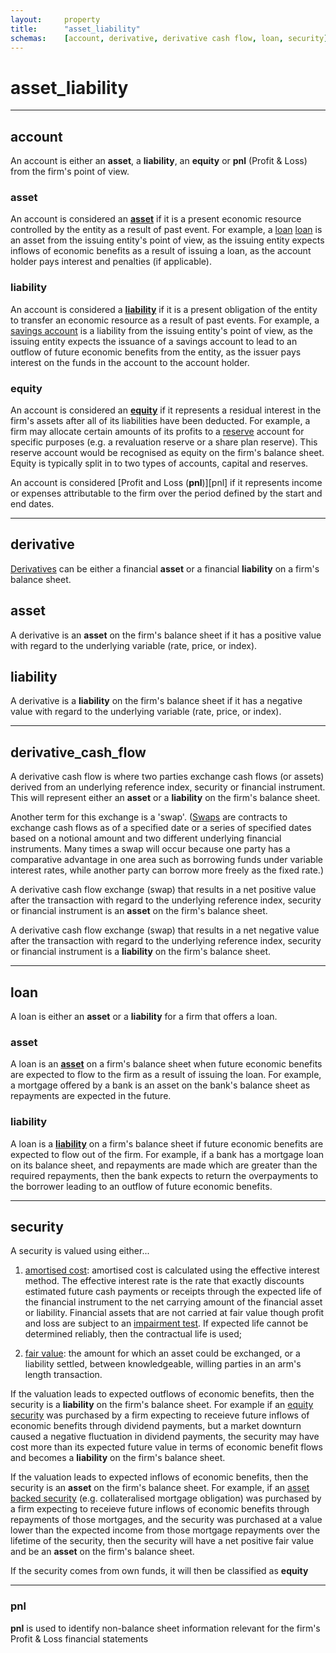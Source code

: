 ```yaml
---
layout:     property
title:      "asset_liability"
schemas:    [account, derivative, derivative cash flow, loan, security]
---
```


# asset_liability

---

## account
An account is either an **asset**,  a **liability**, an **equity** or **pnl** (Profit & Loss) from the firm's point of view.

### asset
An account is considered an [**asset**][asset] if it is a present economic resource controlled by the entity as a result of
past event. For example, a [loan] [loan] is an asset from the issuing entity's point of view, as the issuing entity expects inflows of economic benefits as a result of issuing a loan, as the account holder pays interest and penalties (if applicable).

### liability
An account is considered a [**liability**][liability] if it is a present obligation of the entity to transfer an economic resource
as a result of past events. For example, a [savings account][savings account] is a liability from the issuing entity's point of view, as the issuing entity expects the issuance of a savings account to lead to an outflow of future economic benefits from the entity, as the issuer pays interest on the funds in the account to the account holder.

### equity
An account is considered an [**equity**][equity] if it represents a residual interest in the firm's assets after all of its liabilities have been deducted. For example, a firm may allocate certain amounts of its profits to a [reserve][reserve] account for specific purposes (e.g. a revaluation reserve or a share plan reserve). This reserve account would be recognised as equity on the firm's balance sheet. Equity is typically split in to two types of accounts, capital and reserves.

An account is considered [Profit and Loss (**pnl**)][pnl] if it represents income or expenses attributable to the firm over the period defined by the start and end dates.

[asset]: http://www.ifrs.org/-/media/project/conceptual-framework/exposure-draft/published-documents/ed-conceptual-framework.pdf
[liability]: http://www.ifrs.org/-/media/project/conceptual-framework/exposure-draft/published-documents/ed-conceptual-framework.pdf
[loan]: https://en.wikipedia.org/wiki/Loan
[savings account]: https://en.wikipedia.org/wiki/Savings_account
[equity]: https://www.ifrs.org/-/media/project/conceptual-framework/exposure-draft/published-documents/ed-conceptual-framework.pdf
[reserve]: https://en.wikipedia.org/wiki/Reserve_(accounting)
---

## derivative
[Derivatives][derivatives] can be either a financial **asset** or a financial **liability** on a firm's balance sheet.

## asset
A derivative is an **asset** on the firm's balance sheet if it has a positive value with regard to the underlying variable (rate, price, or index).

## liability
A derivative is a **liability** on the firm's balance sheet if it has a negative value with regard to the underlying variable (rate, price, or index).

[derivatives]: http://www.iasplus.com/en-gb/standards/ias/ias39

---

## derivative_cash_flow
A derivative cash flow is where two parties exchange cash flows (or assets) derived from an underlying reference index, security or financial instrument. This will represent either an **asset** or a **liability** on the firm's balance sheet.

Another term for this exchange is a 'swap'. ([Swaps][swaps] are contracts to exchange cash flows as of a specified date or a series of specified dates based on a notional amount and two different underlying financial instruments. Many times a swap will occur because one party has a comparative advantage in one area such as borrowing funds under variable interest rates, while another party can borrow more freely as the fixed rate.)

[swaps]: https://en.wikipedia.org/wiki/Swap_(finance)

A derivative cash flow exchange (swap) that results in a net positive value after the transaction with regard to the underlying reference index, security or financial instrument is an **asset** on the firm's balance sheet.

A derivative cash flow exchange (swap) that results in a net negative value after the transaction with regard to the underlying reference index, security or financial instrument is a **liability** on the firm's balance sheet.

---

## loan
A loan is either an **asset** or a **liability** for a firm that offers a loan.

### asset
A loan is an [**asset**][asset] on a firm's balance sheet when future economic benefits are expected to flow to the firm as a result of issuing the loan. For example, a mortgage offered by a bank is an asset on the bank's balance sheet as repayments are expected in the future.

### liability
A loan is a [**liability**][liability] on a firm's balance sheet if future economic benefits are expected to flow out of the firm. For example, if a bank has a mortgage loan on its balance sheet, and repayments are made which are greater than the required repayments, then the bank expects to return the overpayments to the borrower leading to an outflow of future economic benefits.

[asset]: https://cdn.ifrs.org/content/dam/ifrs/supporting-implementation/smes/module-11.pdf
[liability]: https://cdn.ifrs.org/content/dam/ifrs/supporting-implementation/smes/module-11.pdf

---

## security
A security is valued using either...

1.  [amortised cost][amortisation]: amortised cost is calculated using the effective interest method. The effective interest rate is the rate that exactly discounts estimated future cash payments or receipts through the expected life of the financial instrument to the net carrying amount of the financial asset or liability. Financial assets that are not carried at fair value though profit and loss are subject to an [impairment test][impairment test]. If expected life cannot be determined reliably, then the contractual life is used;

2. [fair value][fair value]: the amount for which an asset could be exchanged, or a liability settled, between knowledgeable, willing parties in an arm's length transaction.

[amortisation]: https://www.iasplus.com/en-gb/standards/ias/ias39
[impairment test]: https://www.iasplus.com/en-gb/standards/ias/ias36
[fair value]: http://www.iasplus.com/en-gb/standards/ias/ias39

If the valuation leads to expected outflows of economic benefits, then the security is a **liability** on the firm's balance sheet. For example if an [equity security][equity security] was purchased by a firm expecting to receieve future inflows of economic benefits through dividend payments, but a market downturn caused a negative fluctuation in dividend payments, the security may have cost more than its expected future value in terms of economic benefit flows and becomes a **liability** on the firm's balance sheet.

If the valuation leads to expected inflows of economic benefits, then the security is an **asset** on the firm's balance sheet. For example, if an [asset backed security][asset backed security] (e.g. collateralised mortgage obligation) was purchased by a firm expecting to receieve future inflows of economic benefits through repayments of those mortgages, and the security was purchased at a value lower than the expected income from those mortgage repayments over the lifetime of the security, then the security will have a net positive fair value and be an **asset** on the firm's balance sheet.

If the security comes from own funds, it will then be classified as **equity**

[equity security]: http://www.iasplus.com/en-gb/standards/ias/ias39
[asset backed security]: http://www.iasplus.com/en-gb/standards/ias/ias39


---

### pnl
**pnl** is used to identify non-balance sheet information relevant for the firm's Profit & Loss financial statements
